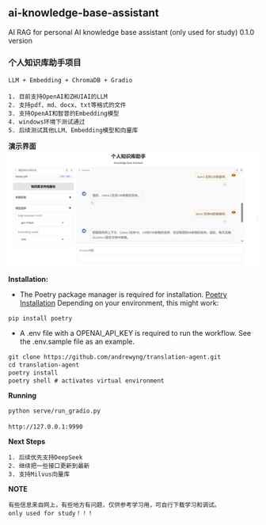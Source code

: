 ## ai-knowledge-base-assistant
AI RAG for personal AI knowledge base assistant (only used for study)
0.1.0 version
### 个人知识库助手项目
```
LLM + Embedding + ChromaDB + Gradio

1. 目前支持OpenAI和ZHUIAI的LLM
2. 支持pdf、md、docx、txt等格式的文件
3. 支持OpenAI和智普的Embedding模型
4. windows环境下测试通过
5. 后续测试其他LLM、Embedding模型和向量库
```
**演示界面**
![问答演示界面](./figures/QA.png)

**Installation:**
- The Poetry package manager is required for installation. [Poetry Installation](https://python-poetry.org/docs/#installation) Depending on your environment, this might work:

```
pip install poetry
```

- A .env file with a OPENAI_API_KEY is required to run the workflow. See the .env.sample file as an example.

```
git clone https://github.com/andrewyng/translation-agent.git
cd translation-agent
poetry install
poetry shell # activates virtual environment
```

**Running**

```
python serve/run_gradio.py

http://127.0.0.1:9990

```

**Next Steps**
```
1. 后续优先支持DeepSeek
2. 继续把一些接口更新到最新
3. 支持Milvus向量库
```

**NOTE**
```
有些信息来自网上，有些地方有问题，仅供参考学习用，可自行下载学习和调试。
only used for study！！！
```
